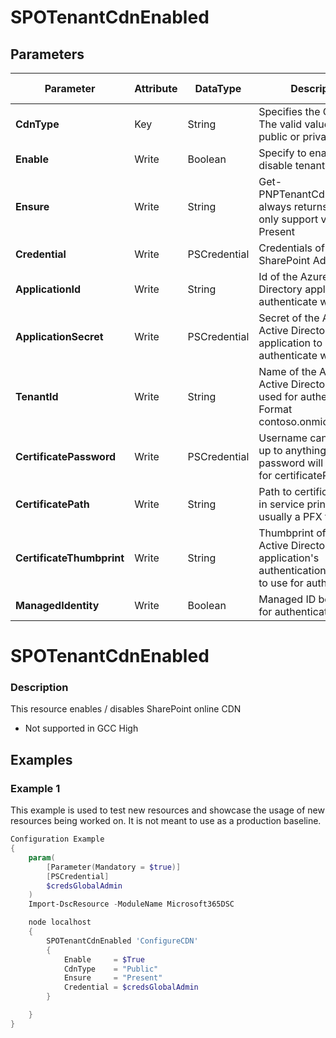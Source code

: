 ﻿# SPOTenantCdnEnabled

## Parameters

| Parameter | Attribute | DataType | Description | Allowed Values |
| --- | --- | --- | --- | --- |
| **CdnType** | Key | String | Specifies the CDN type. The valid values are public or private. |Public, Private|
| **Enable** | Write | Boolean | Specify to enable or disable tenant CDN. ||
| **Ensure** | Write | String | Get-PNPTenantCdnEnabled always returns a value, only support value is Present |Present|
| **Credential** | Write | PSCredential | Credentials of the SharePoint Admin ||
| **ApplicationId** | Write | String | Id of the Azure Active Directory application to authenticate with. ||
| **ApplicationSecret** | Write | PSCredential | Secret of the Azure Active Directory application to authenticate with. ||
| **TenantId** | Write | String | Name of the Azure Active Directory tenant used for authentication. Format contoso.onmicrosoft.com ||
| **CertificatePassword** | Write | PSCredential | Username can be made up to anything but password will be used for certificatePassword ||
| **CertificatePath** | Write | String | Path to certificate used in service principal usually a PFX file. ||
| **CertificateThumbprint** | Write | String | Thumbprint of the Azure Active Directory application's authentication certificate to use for authentication. ||
| **ManagedIdentity** | Write | Boolean | Managed ID being used for authentication. ||

# SPOTenantCdnEnabled

### Description

This resource enables / disables SharePoint online CDN

* Not supported in GCC High

## Examples

### Example 1

This example is used to test new resources and showcase the usage of new resources being worked on.
It is not meant to use as a production baseline.

```powershell
Configuration Example
{
    param(
        [Parameter(Mandatory = $true)]
        [PSCredential]
        $credsGlobalAdmin
    )
    Import-DscResource -ModuleName Microsoft365DSC

    node localhost
    {
        SPOTenantCdnEnabled 'ConfigureCDN'
        {
            Enable     = $True
            CdnType    = "Public"
            Ensure     = "Present"
            Credential = $credsGlobalAdmin
        }

    }
}
```

